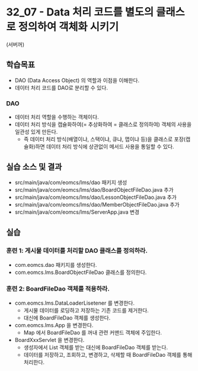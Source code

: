 # 32_07 - Data 처리 코드를 별도의 클래스로 정의하여 객체화 시키기
(서버꺼)

## 학습목표

- DAO (Data Access Object) 의 역할과 이점을 이해한다.
- 데이터 처리 코드를 DAO로 분리할 수 있다. 

### DAO

- 데이터 처리 역할을 수행하는 객체이다.
- 데이터 처리 방식을 캡슐화하여(= 추상화하여 = 클래스로 정의하여) 객체의 사용을 일관성 있게 만든다. 
	- 즉 데이터 처리 방식(배열이냐, 스택이냐, 큐냐, 맵이냐 등)을 클래스로 포장(캡슐화)하면
	  데이터 처리 방식에 상관없이 메서드 사용을 통일할 수 있다.  


## 실습 소스 및 결과

- src/main/java/com/eomcs/lms/dao 패키지 생성
- src/main/java/com/eomcs/lms/dao/BoardObjectFileDao.java 추가
- src/main/java/com/eomcs/lms/dao/LessonObjectFileDao.java 추가
- src/main/java/com/eomcs/lms/dao/MemberObjectFileDao.java 추가
- src/main/java/com/eomcs/lms/ServerApp.java 변경


## 실습  

### 훈련 1: 게시물 데이터를 처리할 DAO 클래스를 정의하라.

- com.eomcs.dao 패키지를 생성한다. 
- com.eomcs.lms.BoardObjectFileDao 클래스를 정의한다.  

### 훈련 2: BoardFileDao 객체를 적용하라.  

- com.eomcs.lms.DataLoaderLisetener 를 변경한다.
	- 게시물 데이터를 로딩하고 저장하는 기존 코드를 제거한다.
	- 대신에 BoardFileDao 객체를 생성한다.
- com.eomcs.lms.App 을 변경한다. 
	- Map 에서 BoardFileDao 를 꺼내 관련 커맨드 객체에 주입한다.
- BoardXxxServlet 을 변경한다.
	- 생성자에서 List 객체를 받는 대신에 BoardFileDao 객체를 받는다.
	- 데이터를 저장하고, 조회하고, 변경하고, 삭제할 때 BoardFileDao 객체를 통해 처리한다. 
	
	